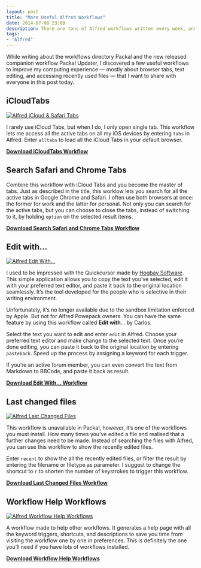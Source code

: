 ```yaml
---
layout: post
title: "More Useful Alfred Workflows"
date: 2014-07-08 23:00
description: There are tons of Alfred workflows written every week, and here I share what I find useful for everyone, especially avid Alfred Powerpack owner.
tags:
- "Alfred"
---
```


While writing about the workflows directory Packal and the new released companion workflow Packal Updater, I discovered a few useful workflows to improve my computing experience — mostly about browser tabs, text editing, and accessing recently used files — that I want to share with everyone in this post today.

<!-- more -->

## iCloudTabs

[ ![Alfred iCloud & Safari Tabs][img1] ](http://images.sayzlim.net/2014/07/alfred_tabs.jpg "Alfred iCloud & Safari Tabs")

[img1]: http://images.sayzlim.net/2014/07/alfred_tabs.jpg "Alfred iCloud & Safari Tabs"

I rarely use iCloud Tabs, but when I do, I only open single tab. This workflow lets me access all the active tabs on all my iOS devices by entering `tabs` in Alfred. Enter `alltabs` to load all the iCloud Tabs in your default browser.

[**Download iCloudTabs Workflow**](http://www.packal.org/workflow/icloudtabs "iCloudTabs - Packal")

## Search Safari and Chrome Tabs

Combine this workflow with iCloud Tabs and you become the master of tabs. Just as described in the title, this worklow lets you search for all the active tabs in Google Chrome and Safari. I often use both browsers at once: the former for work and the latter for personal. Not only you can search for the active tabs, but you can choose to close the tabs, instead of switching to it, by holding `option` on the selected result items.

[**Download Search Safari and Chrome Tabs Workflow**](http://www.packal.org/workflow/search-safari-and-chrome-tabs "Search Safari and Chrome Tabs - Packal")

## Edit with…

[ ![Alfred Edit With…][img2] ](http://images.sayzlim.net/2014/07/alfred_editwith.jpg "Alfred Edit With…")

[img2]: http://images.sayzlim.net/2014/07/alfred_editwith.jpg "Alfred Edit With…"

I used to be impressed with the Quickcursor made by [Hogbay Software](http://www.hogbaysoftware.com/ "Hog Bay Software"). This simple application allows you to copy the text you’ve selected, edit it with your preferred text editor, and paste it back to the original location seamlessly. It’s the tool developed for the people who is selective in their writing environment.

Unfortunately, it’s no longer available due to the sandbox limitation enforced by Apple. But not for Alfred Powepack owners. You can have the same feature by using this workflow called **Edit with**… by Carlos.

Select the text you want to edit and enter `edit` in Alfred. Choose your preferred text editor and make change to the selected text. Once you’re done editing, you can paste it back to the original location by entering `pasteback`. Speed up the process by assigning a keyword for each trigger.

If you’re an active forum member, you can even convert the text from Markdown to BBCode, and paste it back as result.

[**Download Edit With… Workflow**](http://www.packal.org/workflow/edit-quickcursor-alternative "Edit With… A QuickCursor Alternative - Packal")

## Last changed files

[ ![Alfred Last Changed Files][img4] ](http://images.sayzlim.net/2014/07/alfred_recents.jpg "Alfred Last Changed Files")

[img4]: http://images.sayzlim.net/2014/07/alfred_recents.jpg "Alfred Last Changed Files"

This workflow is unavailable in Packal, however, it’s one of the workflows you must install. How many times you’ve edited a file and realised that a further changes need to be made. Instead of searching the files with Alfred, you can use this workflow to show the recently edited files.

Enter `recent` to show the all the recently edited files, or filter the result by entering the filename or filetype as parameter. I suggest to change the shortcut to `r` to shorten the number of keystrokes to trigger this workflow.

[**Download Last Changed Files Workflow**](http://s3.sayzlim.net/f/last-changed-files.alfredworkflow.zip "Last Changed Files Workflow")

## Workflow Help Workflows

[ ![Alfred Workflow Help Workflows][img3] ](http://images.sayzlim.net/2014/07/alfred_helps.jpg "Alfred Workflow Help Workflows")

[img3]: http://images.sayzlim.net/2014/07/alfred_helps.jpg "Alfred Workflow Help Workflows"

A workflow made to help other workflows. It generates a help page with all the keyword triggers, shortcuts, and descriptions to save you time from visiting the workflow one by one in preferences. This is definitely the one you’ll need if you have lots of workflows installed.

[**Download Workflow Help Workflows**](http://www.packal.org/workflow/workflow-help-workflows "Workflow Help Workflows - Packal")